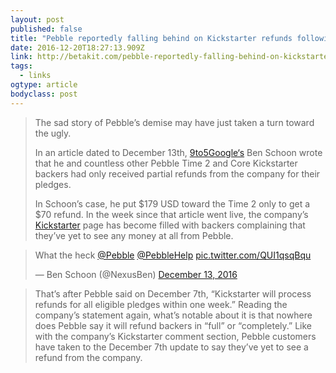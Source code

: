 ```yaml
---
layout: post 
published: false 
title: "Pebble reportedly falling behind on Kickstarter refunds following Fitbit acquisition | BetaKit" 
date: 2016-12-20T18:27:13.909Z 
link: http://betakit.com/pebble-reportedly-falling-behind-on-kickstarter-refunds-following-fitbit-acquisition/ 
tags:
  - links
ogtype: article 
bodyclass: post 
---
```


> The sad story of Pebble’s demise may have just taken a turn toward the ugly.
> 
> In an article dated to December 13th, [9to5Google‘s](https://9to5google.com/2016/12/13/pebble-only-partial-refunds/) Ben Schoon wrote that he and countless other Pebble Time 2 and Core Kickstarter backers had only received partial refunds from the company for their pledges.
> 
> In Schoon’s case, he put $179 USD toward the Time 2 only to get a $70 refund. In the week since that article went live, the company’s [Kickstarter](https://www.kickstarter.com/projects/getpebble/pebble-2-time-2-and-core-an-entirely-new-3g-ultra/comments) page has become filled with backers complaining that they’ve yet to see any money at all from Pebble.

<blockquote class="twitter-tweet" data-lang="en"><p lang="en" dir="ltr">What the heck <a href="https://twitter.com/Pebble">@Pebble</a> <a href="https://twitter.com/PebbleHelp">@PebbleHelp</a> <a href="https://t.co/QUI1qsqBqu">pic.twitter.com/QUI1qsqBqu</a></p>&mdash; Ben Schoon (@NexusBen) <a href="https://twitter.com/NexusBen/status/808772359012438017">December 13, 2016</a></blockquote>
<script async src="//platform.twitter.com/widgets.js" charset="utf-8"></script>

> That’s after Pebble said on December 7th, “Kickstarter will process refunds for all eligible pledges within one week.” Reading the company’s statement again, what’s notable about it is that nowhere does Pebble say it will refund backers in “full” or “completely.” Like with the company’s Kickstarter comment section, Pebble customers have taken to the December 7th update to say they’ve yet to see a refund from the company.
